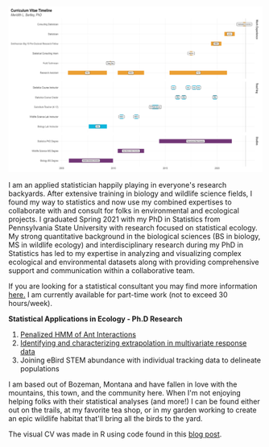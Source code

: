 
[![A visual representation of Meridith's CV made in R. It shows a background with degrees in biology and wildlife science before earning a PhD in Statistics. ](/images/VisualCV.png)](/images/VisualCV.png)


I am an applied statistician happily playing in everyone's research backyards. After extensive training in biology and wildlife science fields, I found my way to statistics and now use my combined expertises to collaborate with and consult for folks in environmental and ecological projects. I graduated Spring 2021 with my PhD in Statistics from Pennsylvania State University with research focused on statistical ecology. My strong quantitative background in the biological sciences (BS in biology, MS in wildlife ecology) and interdisciplinary research during my PhD in Statistics has led to my expertise in analyzing and visualizing complex ecological and environmental datasets along with providing comprehensive support and communication within a collaborative team.

If you are looking for a statistical consultant you may find more information [here.](mlbartley.github.io/consulting) I am currently available for part-time work (not to exceed 30 hours/week).  

**Statistical Applications in Ecology - Ph.D Research**

1. [Penalized HMM of Ant Interactions](https://arxiv.org/pdf/1806.01403.pdf)
2. [Identifying and characterizing extrapolation in multivariate response data](https://journals.plos.org/plosone/article/comments?id=10.1371/journal.pone.0225715)
3. Joining eBird STEM abundance with individual tracking data to delineate populations

I am based out of Bozeman, Montana and have fallen in love with the mountains, this town, and the community here. When I'm not enjoying helping folks with their statistical analyses (and more!) I can be found either out on the trails, at my favorite tea shop, or in my garden working to create an epic wildlife habitat that'll bring all the birds to the yard. 





The visual CV was made in R using code found in this [blog post](https://datascienceplus.com/visualize-your-cvs-timeline-with-r-gantt-style/).
